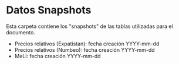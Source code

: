 # Datos Snapshots

Esta carpeta contiene los "snapshots" de las tablas utilizadas para el documento. 

*   Precios relativos (Expatistan): fecha creación YYYY-mm-dd
*   Precios relativos (Numbeo): fecha creación YYYY-mm-dd
*   MeLi: fecha creación YYYY-mm-dd